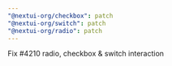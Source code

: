 ```yaml
---
"@nextui-org/checkbox": patch
"@nextui-org/switch": patch
"@nextui-org/radio": patch
---
```


Fix #4210 radio, checkbox & switch interaction
